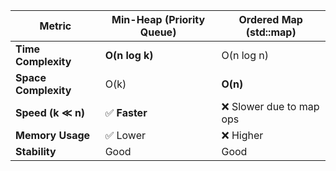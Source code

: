 | Metric               | Min-Heap (Priority Queue) | Ordered Map (std::map)  |
| -------------------- | ------------------------- | ----------------------- |
| **Time Complexity**  | **O(n log k)**            | O(n log n)              |
| **Space Complexity** | O(k)                      | **O(n)**                |
| **Speed (k ≪ n)**   | ✅ **Faster**             | ❌ Slower due to map ops |
| **Memory Usage**     | ✅ Lower                  | ❌ Higher                |
| **Stability**        | Good                      | Good                    |
